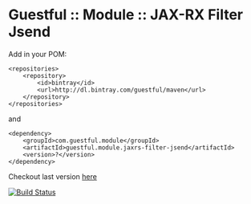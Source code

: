 Guestful :: Module :: JAX-RX Filter Jsend
=========================================

Add in your POM:

```
<repositories>
    <repository>
        <id>bintray</id>
        <url>http://dl.bintray.com/guestful/maven</url>
    </repository>
</repositories>
```

and

```
<dependency>
    <groupId>com.guestful.module</groupId>
    <artifactId>guestful.module.jaxrs-filter-jsend</artifactId>
    <version>?</version>
</dependency>
```

Checkout last version [here](https://bintray.com/guestful/maven/guestful.module.jaxrs-filter-jsend/view)

[![Build Status](https://drone.io/github.com/guestful/module.jaxrs-filter-jsend/status.png)](https://drone.io/github.com/guestful/module.jaxrs-filter-jsend/latest)

